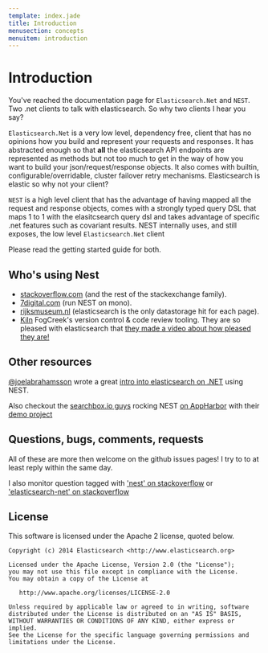 ```yaml
---
template: index.jade
title: Introduction
menusection: concepts
menuitem: introduction
---
```


# Introduction

You've reached the documentation page for `Elasticsearch.Net` and `NEST`. Two .net clients to talk with elasticsearch. So why two clients I hear you say?

`Elasticsearch.Net` is a very low level, dependency free, client that has no opinions how you build and represent your requests and responses. It has abstracted 
enough so that **all** the elasticsearch API endpoints are represented as methods but not too much to get in the way of how you want to build your json/request/response objects. It also comes with builtin, configurable/overridable, cluster failover retry mechanisms. Elasticsearch is elastic so why not your client?

`NEST` is a high level client that has the advantage of having mapped all the request and response objects, comes with a strongly typed query DSL that maps 1 to 1 with the elasitcsearch query dsl and takes advantage of specific .net features such as covariant results. NEST internally uses, and still exposes, the low level `Elasticsearch.Net` client

Please read the getting started guide for both.


## Who's using Nest
* [stackoverflow.com](http://www.stackoverflow.com) (and the rest of the stackexchange family).
* [7digital.com](http://www.7digital.com) (run NEST on mono).
* [rijksmuseum.nl](https://www.rijksmuseum.nl/en) (elasticsearch is the only datastorage hit for each page).
* [Kiln](http://www.fogcreek.com/kiln/) FogCreek's version control & code review tooling. 
  They are so pleased with elasticsearch that [they made a video about how pleased they are!](http://blog.fogcreek.com/kiln-powered-by-elasticsearch/)


## Other resources

[@joelabrahamsson](http://twitter.com/joelabrahamsson) wrote a great [intro into elasticsearch on .NET](http://joelabrahamsson.com/entry/extending-aspnet-mvc-music-store-with-elasticsearch)
using NEST. 

Also checkout the [searchbox.io guys](https://searchbox.io/) rocking NEST [on AppHarbor](http://blog.appharbor.com/2012/06/19/searchbox-elasticsearch-is-now-an-add-on) 
with their [demo project](https://github.com/searchbox-io/.net-sample)

## Questions, bugs, comments, requests

All of these are more then welcome on the github issues pages! I try to to at least reply within the same day.

I also monitor question tagged with ['nest' on stackoverflow](http://stackoverflow.com/questions/tagged/nest) or 
['elasticsearch-net' on stackoverflow](http://stackoverflow.com/questions/tagged/elasticsearch-net)


## License

This software is licensed under the Apache 2 license, quoted below.

    Copyright (c) 2014 Elasticsearch <http://www.elasticsearch.org>

    Licensed under the Apache License, Version 2.0 (the "License");
    you may not use this file except in compliance with the License.
    You may obtain a copy of the License at

       http://www.apache.org/licenses/LICENSE-2.0

    Unless required by applicable law or agreed to in writing, software
    distributed under the License is distributed on an "AS IS" BASIS,
    WITHOUT WARRANTIES OR CONDITIONS OF ANY KIND, either express or implied.
    See the License for the specific language governing permissions and
    limitations under the License.


